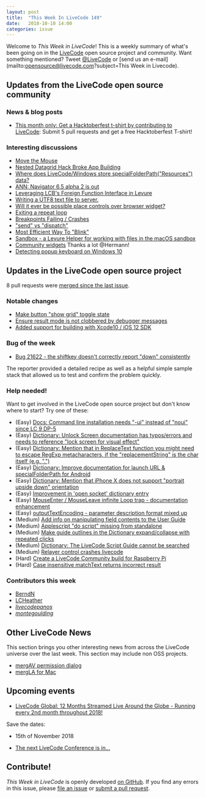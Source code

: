 ```yaml
---
layout: post
title:  "This Week In LiveCode 149"
date:   2018-10-10 14:00
categories: issue
---
```


Welcome to *This Week in LiveCode*!  This is a weekly summary of what's been
going on in the [LiveCode](https://livecode.com/) open source project and
community.  Want something mentioned?  Tweet
[@LiveCode](https://twitter.com/LiveCode) or
[send us an e-mail](mailto:opensource@livecode.com?subject=This Week in Livecode).

## Updates from the LiveCode open source community


### News & blog posts

- [This month only: Get a Hacktoberfest t-shirt by contributing to LiveCode](https://hacktoberfest.digitalocean.com): Submit 5 pull requests and get a free Hacktoberfest T-shirt!


### Interesting discussions

- [Move the Mouse](https://www.mail-archive.com/use-livecode@lists.runrev.com/msg98262.html)
- [Nested Datagrid Hack Broke App Building](https://www.mail-archive.com/use-livecode@lists.runrev.com/msg98270.html)
- [Where does LiveCode/Windows store specialFolderPath("Resources") data?](https://www.mail-archive.com/use-livecode@lists.runrev.com/msg98284.html)
- [ANN: Navigator 6.5 alpha 2 is out](https://www.mail-archive.com/use-livecode@lists.runrev.com/msg98311.html)
- [Leveraging LCB's Foreign Function Interface in Levure](https://www.mail-archive.com/use-livecode@lists.runrev.com/msg98322.html)
- [Writing a UTF8 text file to server.](https://www.mail-archive.com/use-livecode@lists.runrev.com/msg98326.html)
- [Will it ever be possible place controls over browser widget?](https://www.mail-archive.com/use-livecode@lists.runrev.com/msg98339.html)
- [Exiting a repeat loop](https://www.mail-archive.com/use-livecode@lists.runrev.com/msg98348.html)
- [Breakpoints Failing / Crashes](https://www.mail-archive.com/use-livecode@lists.runrev.com/msg98365.html)
- ["send" vs "dispatch"](https://www.mail-archive.com/use-livecode@lists.runrev.com/msg98371.html)
- [Most Efficient Way To "Blink"](https://www.mail-archive.com/use-livecode@lists.runrev.com/msg98382.html)
- [Sandbox - a Levure Helper for working with files in the macOS sandbox](https://www.mail-archive.com/use-livecode@lists.runrev.com/msg98402.html)
- [Community widgets](https://www.mail-archive.com/use-livecode@lists.runrev.com/msg98417.html) Thanks a lot @Hermann!
- [Detecting popup keyboard on Windows 10](http://forums.livecode.com/viewtopic.php?f=18&t=31616&p=172133#p172133)


## Updates in the LiveCode open source project

8 pull requests were [merged since the last issue](https://github.com/search?q=org%3Alivecode+is%3Apublic+is%3Apr+is%3Amerged+merged%3A2018-10-01..2018-10-09&type=Issues).

<!---
### New LiveCode releases

- [LiveCode 9.0.1](https://www.mail-archive.com/use-livecode@lists.runrev.com/msg97854.html)
--->


### Notable changes

- [Make button "show grid" toggle state](https://github.com/livecode/livecode-ide/pull/2000)
- [Ensure result mode is not clobbered by debugger messages](https://github.com/livecode/livecode/pull/6709)
- [Added support for building with Xcode10 / iOS 12 SDK](https://github.com/livecode/livecode/pull/6665)


### Bug of the week

- [Bug 21622 - the shiftkey doesn't correctly report "down" consistently](http://quality.livecode.com/show_bug.cgi?id=21622)

The reporter provided a detailed recipe as well as a helpful simple sample stack that allowed us to test and confirm the problem quickly.


### Help needed!

Want to get involved in the LiveCode open source project but don't know where
to start?  Try one of these:

- (Easy) [Docs: Command line installation needs "-ui" instead of "noui" since LC 9 DP-5](https://quality.livecode.com/show_bug.cgi?id=21340)
- (Easy) [Dictionary: Unlock Screen documentation has typos/errors and needs to reference "lock screen for visual effect"](https://quality.livecode.com/show_bug.cgi?id=21312)
- (Easy) [Dictionary: Mention that in ReplaceText function you might need to escape RegExp metacharacters, if the "replacementString" is the char itself (e.g. ".")](http://quality.livecode.com/show_bug.cgi?id=20943)
- (Easy) [Dictionary: Improve documentation for launch URL & specialFolderPath for Android](http://quality.livecode.com/show_bug.cgi?id=20722)
- (Easy) [Dictionary: Mention that iPhone X does not support "portrait upside down" orientation](http://quality.livecode.com/show_bug.cgi?id=20640)
- (Easy) [Improvement in 'open socket' dictionary entry](http://quality.livecode.com/show_bug.cgi?id=19597)
- (Easy) [MouseEnter / MouseLeave infinite Loop trap - documentation enhancement](http://quality.livecode.com/show_bug.cgi?id=20529)
- (Easy) [outputTextEncoding - parameter description format mixed up](http://quality.livecode.com/show_bug.cgi?id=19351)
- (Medium) [Add info on manipulating field contents to the User Guide](http://quality.livecode.com/show_bug.cgi?id=18990)
- (Medium) [Applescript "do script" missing from standalone](http://quality.livecode.com/show_bug.cgi?id=20993)
- (Medium) [Make guide outlines in the Dictionary expand/collapse with repeated clicks](http://quality.livecode.com/show_bug.cgi?id=18184)
- (Medium) [Dictionary: The LiveCode Script Guide cannot be searched](http://quality.livecode.com/show_bug.cgi?id=15957)
- (Medium) [Relayer control crashes livecode](https://quality.livecode.com/show_bug.cgi?id=21460)
- (Hard) [Create a LiveCode Community build for Raspberry Pi](http://forums.livecode.com/viewtopic.php?f=76&t=27912)
- (Hard) [Case insensitive matchText returns incorrect result](https://quality.livecode.com/show_bug.cgi?id=15312)


### Contributors this week

- [BerndN](https://github.com/BerndN)
- [LCHeather](https://github.com/LCHeather)
- *[livecodepanos](https://github.com/livecodepanos)*
- *[montegoulding](https://github.com/montegoulding)*


## Other LiveCode News


This section brings you other interesting news from across the LiveCode universe over the last week. This section may include non OSS projects.

- [mergAV permission dialog](https://www.mail-archive.com/use-livecode@lists.runrev.com/msg98293.html)
- [mergLA for Mac](https://www.mail-archive.com/use-livecode@lists.runrev.com/msg98299.html)



## Upcoming events

* [LiveCode Global: 12 Months Streamed Live Around the Globe - Running every 2nd month throughout 2018!](https://livecode.com/global/) 

Save the dates:

- 15th of November 2018

* [The next LiveCode Conference is in...](https://www.mail-archive.com/use-livecode@lists.runrev.com/msg94801.html)


## Contribute!

*This Week in LiveCode* is openly developed
[on GitHub](https://github.com/livecode/this-week-in-livecode).
If you find any errors in this issue, please
[file an issue](https://github.com/livecode/this-week-in-livecode/issues) or
[submit a pull request](https://github.com/livecode/this-week-in-livecode/pulls).
